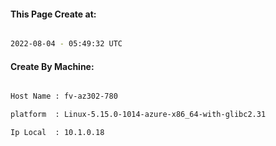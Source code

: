 
   
#### This Page Create at:

```bash

2022-08-04 - 05:49:32 UTC

```

#### Create By Machine:

```bash

Host Name : fv-az302-780

platform  : Linux-5.15.0-1014-azure-x86_64-with-glibc2.31

Ip Local  : 10.1.0.18

```

